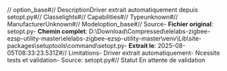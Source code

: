 // option_base#// DescriptionDriver extrait automatiquement depuis setopt.py#// Classelights#// Capabilities#// Typeunknown#// ManufacturerUnknown#// Modeloption_base#// Source- **Fichier original**: setopt.py- **Chemin complet**: D:\Download\Compressed\elelabs-zigbee-ezsp-utility-master\elelabs-zigbee-ezsp-utility-master\venv\Lib\site-packages\setuptools\command\setopt.py- **Extrait le**: 2025-08-05T08:33:23.531Z#// Limitations- Driver extrait automatiquement- Ncessite tests et validation- Source: setopt.py#// Statut En attente de validation